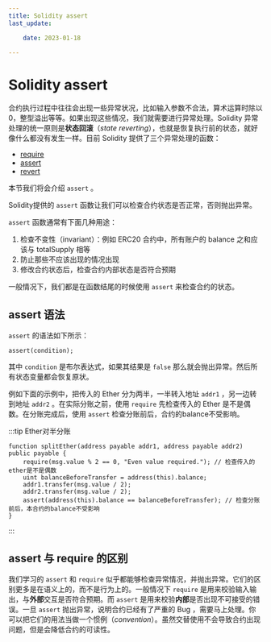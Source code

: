 ```yaml
---
title: Solidity assert
last_update:

    date: 2023-01-18

---
```


# Solidity assert

合约执行过程中往往会出现一些异常状况，比如输入参数不合法，算术运算时除以0，整型溢出等等。如果出现这些情况，我们就需要进行异常处理。Solidity 异常处理的统一原则是**状态回滚**（*state reverting*），也就是恢复执行前的状态，就好像什么都没有发生一样。目前 Solidity 提供了三个异常处理的函数：

* [require](require)
* [assert](assert)
* [revert](revert)

本节我们将会介绍 `assert` 。

Solidity提供的 `assert` 函数让我们可以检查合约状态是否正常，否则抛出异常。

`assert` 函数通常有下面几种用途：

1. 检查不变性（invariant）：例如 ERC20 合约中，所有账户的 balance 之和应该与 totalSupply 相等
2. 防止那些不应该出现的情况出现 
3. 修改合约状态后，检查合约内部状态是否符合预期

一般情况下，我们都是在函数结尾的时候使用 `assert` 来检查合约的状态。

## assert 语法

`assert` 的语法如下所示：

```solidity
assert(condition);
```

其中 `condition` 是布尔表达式，如果其结果是 `false` 那么就会抛出异常。然后所有状态变量都会恢复原状。

例如下面的示例中，把传入的 Ether 分为两半，一半转入地址 `addr1` ，另一边转到地址 `addr2` 。在实际分账之前，使用 `require` 先检查传入的 Ether 是不是偶数。在分账完成后，使用 `assert` 检查分账前后，合约的balance不受影响。

:::tip Ether对半分账

```solidity
function splitEther(address payable addr1, address payable addr2) public payable {
    require(msg.value % 2 == 0, "Even value required."); // 检查传入的ether是不是偶数
    uint balanceBeforeTransfer = address(this).balance;
    addr1.transfer(msg.value / 2);
    addr2.transfer(msg.value / 2);
    assert(address(this).balance == balanceBeforeTransfer); // 检查分账前后，本合约的balance不受影响
}
```

:::

## assert 与 require 的区别

我们学习的 `assert` 和 `require` 似乎都能够检查异常情况，并抛出异常。它们的区别更多是在语义上的，而不是行为上的。一般情况下 `require` 是用来校验输入输出，与**外部**交互是否符合预期。而 `assert` 是用来校验**内部**是否出现不可接受的错误。一旦 `assert` 抛出异常，说明合约已经有了严重的 Bug ，需要马上处理。你可以把它们的用法当做一个惯例（_convention_）。虽然交替使用不会导致合约出现问题，但是会降低合约的可读性。
